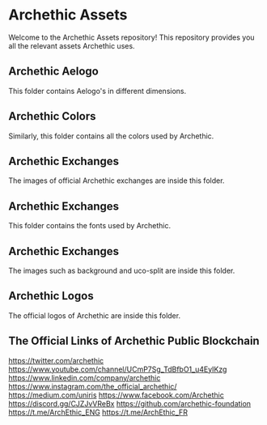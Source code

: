 # Archethic Assets

Welcome to the Archethic Assets repository! This repository provides you all the relevant assets Archethic uses.

## Archethic Aelogo

This folder contains Aelogo's in different dimensions.

## Archethic Colors

Similarly, this folder contains all the colors used by Archethic.

## Archethic Exchanges

The images of official Archethic exchanges are inside this folder.

## Archethic Exchanges

This folder contains the fonts used by Archethic.

## Archethic Exchanges

The images such as background and uco-split are inside this folder.

## Archethic Logos

The official logos of Archethic are inside this folder.


## The Official Links of Archethic Public Blockchain

https://twitter.com/archethic
https://www.youtube.com/channel/UCmP7Sg_TdBfbO1_u4EyIKzg
https://www.linkedin.com/company/archethic
https://www.instagram.com/the_official_archethic/
https://medium.com/uniris
https://www.facebook.com/Archethic
https://discord.gg/CJZJvVReBx
https://github.com/archethic-foundation
https://t.me/ArchEthic_ENG
https://t.me/ArchEthic_FR